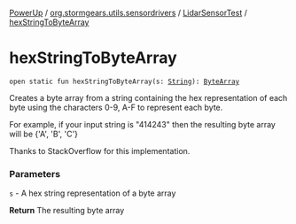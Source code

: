 [PowerUp](../../index.md) / [org.stormgears.utils.sensordrivers](../index.md) / [LidarSensorTest](index.md) / [hexStringToByteArray](./hex-string-to-byte-array.md)

# hexStringToByteArray

`open static fun hexStringToByteArray(s: `[`String`](https://kotlinlang.org/api/latest/jvm/stdlib/kotlin/-string/index.html)`): `[`ByteArray`](https://kotlinlang.org/api/latest/jvm/stdlib/kotlin/-byte-array/index.html)

Creates a byte array from a string containing the hex representation of each byte using the characters 0-9, A-F to represent each byte.

 For example, if your input string is "414243" then the resulting byte array will be {'A', 'B', 'C'}

 Thanks to StackOverflow for this implementation.

### Parameters

`s` - A hex string representation of a byte array

**Return**
The resulting byte array

